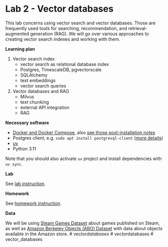 # Lab 2 - Vector databases

This lab concerns using vector search and vector databases. Those are frequently
used tools for searching, recommendation, and retrieval-augmented generation (RAG).
We will go over various approaches to creating vector search indexes and working
with them.

**Learning plan**
1. Vector search index
   - vector search as relational database index
   - Postgres, TimescaleDB, pgvectorscale
   - SQLAlchemy
   - text embeddings
   - vector search queries
2. Vector databases and RAG
   - Milvus
   - text chunking
   - external API integration
   - RAG

**Necessary software**
- [Docker and Docker Compose](https://docs.docker.com/engine/install/), 
  also [see those post-installation notes](https://docs.docker.com/engine/install/linux-postinstall/)
- Postgres client, e.g. `sudo apt install postgresql-client`
  ([more details](https://askubuntu.com/questions/1040765/how-to-install-psql-without-postgres))
- [uv](https://docs.astral.sh/uv/getting-started/installation/)
- Python 3.11

Note that you should also activate `uv` project and install dependencies with `uv sync`.

**Lab**

See [lab instruction](LAB_INSTRUCTION.md).

**Homework**

See [homework instruction](HOMEWORK.md).

**Data**

We will be using [Steam Games Dataset](https://huggingface.co/datasets/FronkonGames/steam-games-dataset)
about games published on Steam, as well as
[Amazon Berkeley Objects (ABO) Dataset](https://amazon-berkeley-objects.s3.amazonaws.com/index.html)
with data about objects available in the Amazon store.
#   v e c t o r _ d a t a b a s e s  
 #   v e c t o r _ d a t a b a s e s  
 #   v e c t o r _ d a t a b a s e s  
 